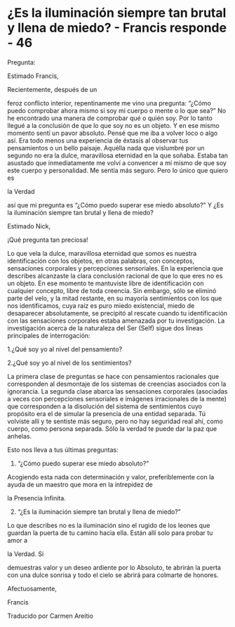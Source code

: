 # ¿Es la iluminación siempre tan brutal y llena de miedo? - Francis responde - 46

Pregunta: 

Estimado Francis,

Recientemente, después de un

feroz conflicto interior, repentinamente me vino una pregunta: “¿Cómo puedo comprobar ahora mismo si soy mi cuerpo o mente o lo que sea?” No he encontrado una manera de comprobar qué o quién soy. Por lo tanto llegué a la conclusión de que lo que soy no es un objeto. Y en ese mismo momento sentí un pavor absoluto. Pensé que me iba a volver loco o algo así. Era todo menos una experiencia de éxtasis al observar tus pensamientos o un bello paisaje. Aquélla nada que vislumbré por un segundo no era la dulce, maravillosa eternidad en la que soñaba. Estaba tan asustado que inmediatamente me volví a convencer a mí mismo de que soy este cuerpo y personalidad. Me sentía más seguro. Pero lo único que quiero es 

la Verdad

 así que mi pregunta es “¿Cómo puedo superar ese miedo absoluto?” Y ¿Es la iluminación siempre tan brutal y llena de miedo?

Estimado Nick,

¡Qué pregunta tan preciosa!

Lo que vela la dulce, maravillosa eternidad que somos es nuestra identificación con los objetos, en otras palabras, con conceptos, sensaciones corporales y percepciones sensoriales. En la experiencia que describes alcanzaste la clara conclusión racional de que lo que eres no es un objeto. En ese momento te mantuviste libre de identificación con cualquier concepto, libre de toda creencia. Sin embargo, sólo se eliminó parte del velo, y la mitad restante, en su mayoría sentimientos con los que nos identificamos, cuya raíz es puro miedo existencial, miedo de desaparecer absolutamente, se precipitó al rescate cuando tu identificación con las sensaciones corporales estaba amenazada por tu investigación. La investigación acerca de la naturaleza del Ser (Self) sigue dos líneas principales de interrogación:

1.¿Qué soy yo al nivel del pensamiento?

2.¿Qué soy yo al nivel de los sentimientos?

La primera clase de preguntas se hace con pensamientos racionales que corresponden al desmontaje de los sistemas de creencias asociados con la ignorancia. La segunda clase abarca las sensaciones corporales (asociadas a veces con percepciones sensoriales e imágenes irracionales de la mente) que corresponden a la disolución del sistema de sentimientos cuyo propósito era el de simular la presencia de una entidad separada. Tú volviste allí y te sentiste más seguro, pero no hay seguridad real ahí, como cuerpo, como persona separada. Sólo la verdad te puede dar la paz que anhelas.

Esto nos lleva a tus últimas preguntas:

1. “¿Cómo puedo superar ese miedo absoluto?”

Acogiendo esta nada con determinación y valor, preferiblemente con la ayuda de un maestro que mora en la intrepidez de 

la Presencia Infinita.

2. “¿Es la iluminación siempre tan brutal y llena de miedo?”

Lo que describes no es la iluminación sino el rugido de los leones que guardan la puerta de tu camino hacia ella. Están allí solo para probar tu amor a 

la Verdad. Si

 demuestras valor y un deseo ardiente por lo Absoluto, te abrirán la puerta con una dulce sonrisa y todo el cielo se abrirá para colmarte de honores.

Afectuosamente,

Francis

Traducido por Carmen Areitio

